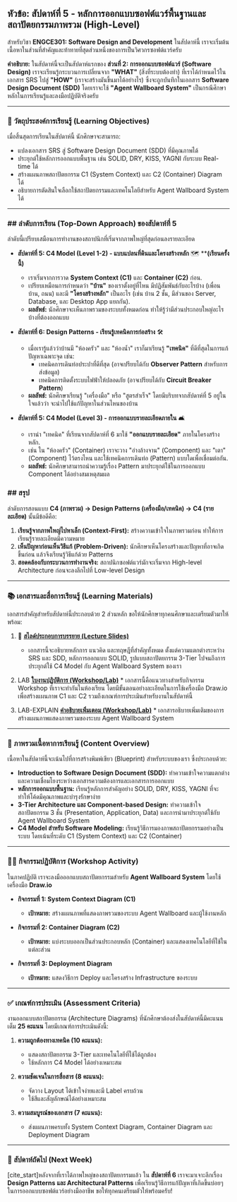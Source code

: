 ## **หัวข้อ: สัปดาห์ที่ 5 - หลักการออกแบบซอฟต์แวร์พื้นฐานและสถาปัตยกรรมภาพรวม (High-Level)**

สำหรับวิชา **ENGCE301: Software Design and Development** ในสัปดาห์นี้ เราจะเริ่มต้นเนื้อหาในส่วนที่สำคัญและท้าทายที่สุดส่วนหนึ่งของการเป็นวิศวกรซอฟต์แวร์ครับ

**คำอธิบาย:**
ในสัปดาห์นี้จะเป็นสัปดาห์แรกของ **ส่วนที่ 2: การออกแบบซอฟต์แวร์ (Software Design)** เราจะเรียนรู้กระบวนการเปลี่ยนจาก **"WHAT"** (สิ่งที่ระบบต้องทำ) ที่เราได้กำหนดไว้ในเอกสาร SRS ไปสู่ **"HOW"** (เราจะสร้างมันขึ้นมาได้อย่างไร) ซึ่งจะถูกบันทึกในเอกสาร **Software Design Document (SDD)** โดยเราจะใช้ **"Agent Wallboard System"** เป็นกรณีศึกษาหลักในการเรียนรู้และลงมือปฏิบัติจริงครับ

-----

### 🎯 วัตถุประสงค์การเรียนรู้ (Learning Objectives)

เมื่อสิ้นสุดการเรียนในสัปดาห์นี้ นักศึกษาจะสามารถ:

  * แปลงเอกสาร SRS สู่ Software Design Document (SDD) ที่มีคุณภาพได้
  * ประยุกต์ใช้หลักการออกแบบพื้นฐาน เช่น SOLID, DRY, KISS, YAGNI กับระบบ Real-time ได้
  * สร้างแผนภาพสถาปัตยกรรม C1 (System Context) และ C2 (Container) Diagram ได้
  * อธิบายการตัดสินใจเลือกใช้สถาปัตยกรรมและเทคโนโลยีสำหรับ Agent Wallboard System ได้

-----

### ## ลำดับการเรียน (Top-Down Approach) ของสัปดาห์ที่ 5

ลำดับนี้เปรียบเสมือนการทำงานของสถาปนิกที่เริ่มจากภาพใหญ่ที่สุดก่อนลงรายละเอียด

* **สัปดาห์ที่ 5: C4 Model (Level 1-2) - แบบแปลนที่ดินและโครงสร้างหลัก** 🗺️ ****(เรียนครั้งนี้)**
    * เราเริ่มจากการวาด **System Context (C1)** และ **Container (C2)** ก่อน.
    * เปรียบเหมือนการกำหนดว่า **"บ้าน"** ของเราตั้งอยู่ที่ไหน มีปฏิสัมพันธ์กับอะไรบ้าง (เพื่อนบ้าน, ถนน) และมี **"โครงสร้างหลัก"** เป็นอะไร (เช่น บ้าน 2 ชั้น, มีส่วนของ Server, Database, และ Desktop App แยกกัน).
    * **ผลลัพธ์:** นักศึกษาจะเห็นภาพรวมของระบบทั้งหมดก่อน ทำให้รู้ว่ามีส่วนประกอบใหญ่อะไรบ้างที่ต้องออกแบบ

* **สัปดาห์ที่ 6: Design Patterns - เรียนรู้เทคนิคการก่อสร้าง** 🛠️ 
    * เมื่อเรารู้แล้วว่าบ้านมี "ห้องครัว" และ "ห้องน้ำ" เราก็มาเรียนรู้ **"เทคนิค"** ที่ดีที่สุดในการแก้ปัญหาเฉพาะจุด เช่น:
        * เทคนิคการเดินท่อประปาที่ดีที่สุด (อาจเปรียบได้กับ **Observer Pattern** สำหรับการส่งข้อมูล)
        * เทคนิคการติดตั้งระบบไฟฟ้าให้ปลอดภัย (อาจเปรียบได้กับ **Circuit Breaker Pattern**)
    * **ผลลัพธ์:** นักศึกษาเรียนรู้ "เครื่องมือ" หรือ "สูตรสำเร็จ" โดยมีบริบทจากสัปดาห์ที่ 5 อยู่ในใจแล้วว่า จะนำไปใช้แก้ปัญหาในส่วนไหนของบ้าน

* **สัปดาห์ที่ 5: C4 Model (Level 3) -  การออกแบบรายละเอียดภายใน** 🛋️
    * เรานำ "เทคนิค" ที่เรียนจากสัปดาห์ที่ 6 มาใช้ **"ออกแบบรายละเอียด"** ภายในโครงสร้างหลัก.
    * เช่น ใน "ห้องครัว" (Container) เราจะวาง "อ่างล้างจาน" (Component) และ "เตา" (Component) ไว้ตรงไหน และใช้เทคนิคการเดินท่อ (Pattern) แบบใดเพื่อเชื่อมต่อกัน.
    * **ผลลัพธ์:** นักศึกษาสามารถนำความรู้เรื่อง Pattern มาประยุกต์ใช้ในการออกแบบ Component ได้อย่างสมเหตุสมผล

### ## สรุป

ลำดับการสอนแบบ **C4 (ภาพรวม) → Design Patterns (เครื่องมือ/เทคนิค) → C4 (รายละเอียด)** นั้นมีข้อดีคือ:

1.  **เรียนรู้จากภาพใหญ่ไปหาเล็ก (Context-First):** สร้างความเข้าใจในภาพรวมก่อน ทำให้การเรียนรู้รายละเอียดมีความหมาย
2.  **เห็นปัญหาก่อนเห็นวิธีแก้ (Problem-Driven):** นักศึกษาเห็นโครงสร้างและปัญหาที่อาจเกิดขึ้นก่อน แล้วจึงเรียนรู้วิธีแก้ด้วย Patterns
3.  **สอดคล้องกับกระบวนการทำงานจริง:** สถาปนิกซอฟต์แวร์มักจะเริ่มจาก High-level Architecture ก่อนจะลงลึกไปที่ Low-level Design

---

### 📚 เอกสารและสื่อการเรียนรู้ (Learning Materials)

เอกสารสำคัญสำหรับสัปดาห์นี้ประกอบด้วย 2 ส่วนหลัก ขอให้นักศึกษาทุกคนศึกษาและเตรียมตัวมาให้พร้อม:

1.  📄 **[สไลด์ประกอบการบรรยาย (Lecture Slides)](./week5-slides.md)**

      * เอกสารนี้จะอธิบายหลักการ แนวคิด และทฤษฎีที่สำคัญทั้งหมด ตั้งแต่ความแตกต่างระหว่าง SRS และ SDD, หลักการออกแบบ SOLID, รูปแบบสถาปัตยกรรม 3-Tier ไปจนถึงการประยุกต์ใช้ C4 Model กับ Agent Wallboard System ของเรา

2.  LAB **[ใบงานปฏิบัติการ (Workshop/Lab)](./lab.md)**
    \* เอกสารนี้คือแนวทางสำหรับกิจกรรม Workshop ที่เราจะทำกันในห้องเรียน โดยมีขั้นตอนอย่างละเอียดในการใช้เครื่องมือ Draw.io เพื่อสร้างแผนภาพ C1 และ C2 รวมถึงเกณฑ์การประเมินสำหรับงานในสัปดาห์นี้

2.  LAB-EXPLAIN **[คำอธิบายเพิ่มเตอม (Workshop/Lab)](./lab-explain.md)**
    \* เอกสารอธิบายเพิ่มเติมของการสร้างแผนภาพแสดงภาพรวมของระบบ Agent Wallboard System

-----

### 📖 ภาพรวมเนื้อหาการเรียนรู้ (Content Overview)

เนื้อหาในสัปดาห์นี้จะเน้นไปที่การสร้างพิมพ์เขียว (Blueprint) สำหรับระบบของเรา ซึ่งประกอบด้วย:

  * **Introduction to Software Design Document (SDD):** ทำความเข้าใจความแตกต่างและความเชื่อมโยงระหว่างเอกสารความต้องการและเอกสารการออกแบบ
  * **หลักการออกแบบพื้นฐาน:** เรียนรู้หลักการสำคัญอย่าง SOLID, DRY, KISS, YAGNI ที่จะทำให้โค้ดมีคุณภาพและบำรุงรักษาง่าย
  * **3-Tier Architecture และ Component-based Design:** ทำความเข้าใจสถาปัตยกรรม 3 ชั้น (Presentation, Application, Data) และการนำมาประยุกต์ใช้กับ Agent Wallboard System
  * **C4 Model สำหรับ Software Modeling:** เรียนรู้วิธีการมองภาพสถาปัตยกรรมอย่างเป็นระบบ โดยเน้นที่ระดับ C1 (System Context) และ C2 (Container)

-----

### 👨‍💻 กิจกรรมปฏิบัติการ (Workshop Activity)

ในภาคปฏิบัติ เราจะลงมือออกแบบสถาปัตยกรรมสำหรับ **Agent Wallboard System** โดยใช้เครื่องมือ **Draw.io**

  * **กิจกรรมที่ 1: System Context Diagram (C1)**

      * **เป้าหมาย:** สร้างแผนภาพที่แสดงภาพรวมของระบบ Agent Wallboard และผู้ใช้งานหลัก

  * **กิจกรรมที่ 2: Container Diagram (C2)**

      * **เป้าหมาย:** แบ่งระบบออกเป็นส่วนประกอบหลัก (Container) และแสดงเทคโนโลยีที่ใช้ในแต่ละส่วน

  * **กิจกรรมที่ 3: Deployment Diagram**

      * **เป้าหมาย:** แสดงวิธีการ Deploy และโครงสร้าง Infrastructure ของระบบ

-----

### ✅ เกณฑ์การประเมิน (Assessment Criteria)

งานออกแบบสถาปัตยกรรม (Architecture Diagrams) ที่นักศึกษาต้องส่งในสัปดาห์นี้มีคะแนนเต็ม **25 คะแนน** โดยมีเกณฑ์การประเมินดังนี้:

1.  **ความถูกต้องทางเทคนิค (10 คะแนน):**

      * แสดงสถาปัตยกรรม 3-Tier และเทคโนโลยีที่ใช้ได้ถูกต้อง
      * ใช้หลักการ C4 Model ได้อย่างเหมาะสม

2.  **ความชัดเจนในการสื่อสาร (8 คะแนน):**

      * จัดวาง Layout ได้เข้าใจง่ายและมี Label ครบถ้วน
      * ใช้สีและสัญลักษณ์ได้อย่างเหมาะสม

3.  **ความสมบูรณ์ของเอกสาร (7 คะแนน):**

      * ส่งแผนภาพครบทั้ง System Context Diagram, Container Diagram และ Deployment Diagram

-----

### 🚀 สัปดาห์ถัดไป (Next Week)

[cite\_start]หลังจากที่เราได้ภาพใหญ่ของสถาปัตยกรรมแล้ว ใน **สัปดาห์ที่ 6** เราจะมาเจาะลึกเรื่อง **Design Patterns และ Architectural Patterns** เพื่อเรียนรู้วิธีการแก้ปัญหาที่เกิดขึ้นบ่อยๆ ในการออกแบบซอฟต์แวร์อย่างมืออาชีพ ขอให้ทุกคนเตรียมตัวให้พร้อมครับ\!
